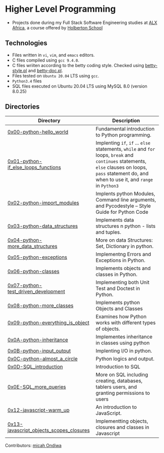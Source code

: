 # Higher Level Programming

- Projects done during my Full Stack Software Engineering studies at [ALX Africa](https://www.alxafrica.com/software-engineering-2022/), a course offered by [Holberton School](https://www.holbertonschool.com/)

## Technologies

- Files written in ```vi```, ```vim```, and ```emacs``` editors. 
- C files compiled using ```gcc 9.4.0```.
- C files wriiten according to the betty coding style. Checked using [betty-style.pl](https://github.com/holbertonschool/Betty/blob/master/betty-style.pl) and [betty-doc.pl](https://github.com/holbertonschool/Betty/blob/master/betty-doc.pl).
- Files tested on ```Ubuntu 20.04``` LTS using ```gcc```.
- ```Python3.4``` files 
- SQL files executed on Ubuntu 20.04 LTS using MySQL 8.0 (version 8.0.25)

## Directories 

| Directory  | Description |
| ---  | --- |
|[0x00-python-hello_world](0x00-python-hello_world) |Fundamental introduction to Python programming.|
|[0x01-python-if_else_loops_functions](0x01-python-if_else_loops_functions)|Implenting ```if```, ```if``` ... ```else``` statements, ```while``` and ```for``` loops, ```break``` and ```continues``` statements, ```else```  clauses on loops, ```pass``` statement do, and when to use it, and ```range``` in ```Python3```|
|[0x02-python-import_modules](0x02-python-import_modules)|Implents python Modules, Command line arguments, and Pycodestyle – Style Guide for Python Code|
|[0x03-python-data_structures](0x03-python-data_structures)|Implements data structures n python - lists and tuples.|
|[0x04-python-more_data_structures](0x04-python-more_data_structures)| More on data Structures: Set, Dictionary in python.|
|[0x05-python-exceptions](0x05-python-exceptions)|Implementng Errors and Exceptions in Python.|
|[0x06-python-classes](0x06-python-classes)|Implements objects and classes in Python.|
|[0x07-python-test_driven_development](0x07-python-test_driven_development)|Implementing both Unit Test and Doctest in Python.
|[0x08-python-more_classes](0x08-python-more_classes)|Implements python Objects and Classes|
|[0x09-python-everything_is_object](0x09-python-everything_is_object)|Examines how Python works with different types of objects.|
|[0x0A-python-inheritance](0x0A-python-inheritance)| Implementes inheritance in classes using python|
|[0x0B-python-input_output](0x0B-python-input_output)|Implenting I/O in python.|
|[0x0C-python-almost_a_circle](0x0C-python-almost_a_circle)| Python logics and output.|
|[0x0D-SQL_introduction](0x0D-SQL_introduction)| Introduction to SQL|
|[0x0E-SQL_more_queries](0x0E-SQL_more_queries)| More on SQL including creating, databases, tablers users, and granting permissions to users|
|[0x12-javascript-warm_up](0x12-javascript-warm_up)| An introduction to JavaScript.|
|[0x13-javascript_objects_scopes_closures](0x13-javascript_objects_scopes_closures)| Implementting objects, closures and classes in Javascript|

Contributors: [micah Ondiwa](github.com/micahondiwa)
